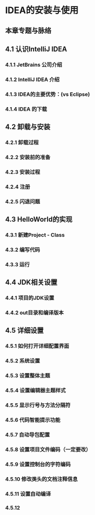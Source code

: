 # IDEA的安装与使用

## 本章专题与脉络


## 4.1 认识IntelliJ IDEA

### 4.1.1 JetBrains 公司介绍


### 4.1.2 IntelliJ IDEA 介绍


### 4.1.3 IDEA的主要优势：(vs Eclipse)


### 4.1.4 IDEA 的下载



## 4.2 卸载与安装


### 4.2.1 卸载过程


### 4.2.2 安装前的准备


### 4.2.3 安装过程


### 4.2.4 注册


### 4.2.5 闪退问题



## 4.3 HelloWorld的实现


### 4.3.1 新建Project - Class


### 4.3.2 编写代码


### 4.3.3 运行




## 4.4 JDK相关设置


### 4.4.1 项目的JDK设置


### 4.4.2 out目录和编译版本



## 4.5 详细设置


### 4.5.1 如何打开详细配置界面


### 4.5.2 系统设置


### 4.5.3 设置整体主题


### 4.5.4 设置编辑器主题样式


### 4.5.5 显示行号与方法分隔符


### 4.5.6 代码智能提示功能


### 4.5.7 自动导包配置


### 4.5.8 设置项目文件编码（一定要改）


### 4.5.9 设置控制台的字符编码
### 4.5.10 修改类头的文档注释信息
### 4.5.11 设置自动编译
### 4.5.12 
